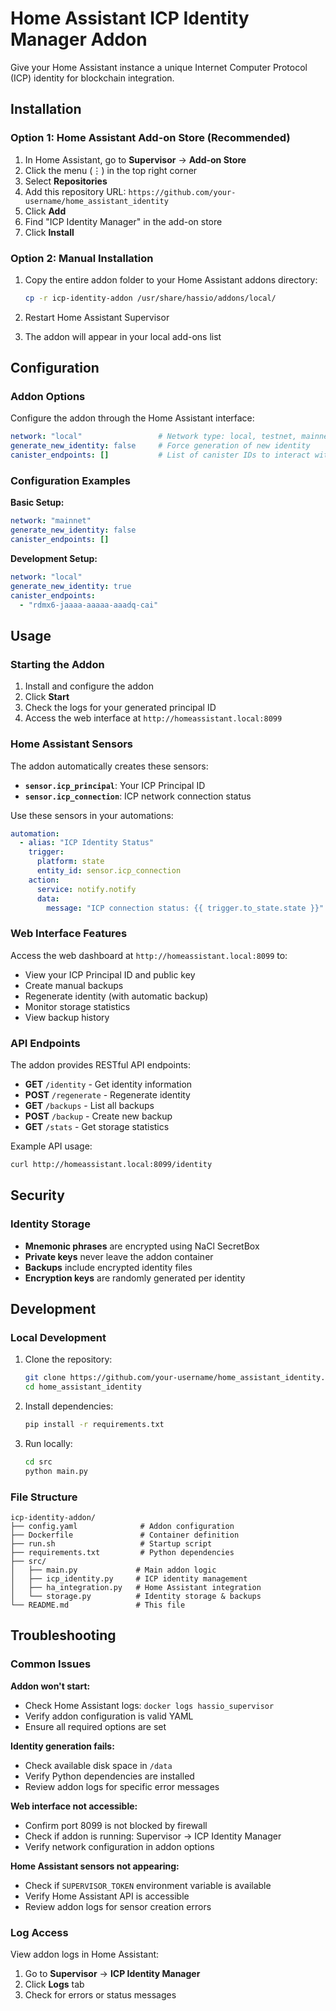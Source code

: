 # Home Assistant ICP Identity Manager Addon

Give your Home Assistant instance a unique Internet Computer Protocol (ICP) identity for blockchain integration.

## Installation

### Option 1: Home Assistant Add-on Store (Recommended)

1. In Home Assistant, go to **Supervisor** → **Add-on Store**
2. Click the menu (⋮) in the top right corner
3. Select **Repositories**
4. Add this repository URL: `https://github.com/your-username/home_assistant_identity`
5. Click **Add**
6. Find "ICP Identity Manager" in the add-on store
7. Click **Install**

### Option 2: Manual Installation

1. Copy the entire addon folder to your Home Assistant addons directory:
   ```bash
   cp -r icp-identity-addon /usr/share/hassio/addons/local/
   ```

2. Restart Home Assistant Supervisor
3. The addon will appear in your local add-ons list

## Configuration

### Addon Options

Configure the addon through the Home Assistant interface:

```yaml
network: "local"                 # Network type: local, testnet, mainnet
generate_new_identity: false     # Force generation of new identity
canister_endpoints: []           # List of canister IDs to interact with
```

### Configuration Examples

**Basic Setup:**
```yaml
network: "mainnet"
generate_new_identity: false
canister_endpoints: []
```

**Development Setup:**
```yaml
network: "local"
generate_new_identity: true
canister_endpoints: 
  - "rdmx6-jaaaa-aaaaa-aaadq-cai"
```

## Usage

### Starting the Addon

1. Install and configure the addon
2. Click **Start**
3. Check the logs for your generated principal ID
4. Access the web interface at `http://homeassistant.local:8099`

### Home Assistant Sensors

The addon automatically creates these sensors:

- **`sensor.icp_principal`**: Your ICP Principal ID
- **`sensor.icp_connection`**: ICP network connection status

Use these sensors in your automations:

```yaml
automation:
  - alias: "ICP Identity Status"
    trigger:
      platform: state
      entity_id: sensor.icp_connection
    action:
      service: notify.notify
      data:
        message: "ICP connection status: {{ trigger.to_state.state }}"
```

### Web Interface Features

Access the web dashboard at `http://homeassistant.local:8099` to:

- View your ICP Principal ID and public key
- Create manual backups
- Regenerate identity (with automatic backup)
- Monitor storage statistics
- View backup history

### API Endpoints

The addon provides RESTful API endpoints:

- **GET** `/identity` - Get identity information
- **POST** `/regenerate` - Regenerate identity
- **GET** `/backups` - List all backups
- **POST** `/backup` - Create new backup
- **GET** `/stats` - Get storage statistics

Example API usage:
```bash
curl http://homeassistant.local:8099/identity
```

## Security

### Identity Storage

- **Mnemonic phrases** are encrypted using NaCl SecretBox
- **Private keys** never leave the addon container
- **Backups** include encrypted identity files
- **Encryption keys** are randomly generated per identity

## Development

### Local Development

1. Clone the repository:
   ```bash
   git clone https://github.com/your-username/home_assistant_identity.git
   cd home_assistant_identity
   ```

2. Install dependencies:
   ```bash
   pip install -r requirements.txt
   ```

3. Run locally:
   ```bash
   cd src
   python main.py
   ```

### File Structure

```
icp-identity-addon/
├── config.yaml              # Addon configuration
├── Dockerfile               # Container definition  
├── run.sh                   # Startup script
├── requirements.txt         # Python dependencies
├── src/
│   ├── main.py             # Main addon logic
│   ├── icp_identity.py     # ICP identity management
│   ├── ha_integration.py   # Home Assistant integration
│   └── storage.py          # Identity storage & backups
└── README.md               # This file
```

## Troubleshooting

### Common Issues

**Addon won't start:**
- Check Home Assistant logs: `docker logs hassio_supervisor`
- Verify addon configuration is valid YAML
- Ensure all required options are set

**Identity generation fails:**
- Check available disk space in `/data`
- Verify Python dependencies are installed
- Review addon logs for specific error messages

**Web interface not accessible:**
- Confirm port 8099 is not blocked by firewall
- Check if addon is running: Supervisor → ICP Identity Manager
- Verify network configuration in addon options

**Home Assistant sensors not appearing:**
- Check if `SUPERVISOR_TOKEN` environment variable is available
- Verify Home Assistant API is accessible
- Review addon logs for sensor creation errors

### Log Access

View addon logs in Home Assistant:
1. Go to **Supervisor** → **ICP Identity Manager**
2. Click **Logs** tab
3. Check for errors or status messages
